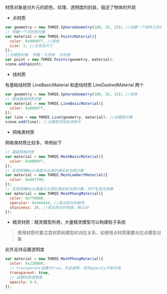 材质对象是对片元的颜色、纹理、透明度的封装，描述了物体的外观

- 点材质

```js
var geometry = new THREE.SphereGeometry(100, 25, 25); //创建一个球体几何对象
// 创建一个点材质对象
var material = new THREE.PointsMaterial({
  color: 0x0000ff, //颜色
  size: 3, //点渲染尺寸
});
//点模型对象  参数：几何体  点材质
var point = new THREE.Points(geometry, material);
scene.add(point);
```

- 线材质

有基础线材质 LineBasicMaterial 和虚线材质 LineDashedMaterial 两个

```js
var geometry = new THREE.SphereGeometry(100, 25, 25); //球体
// 直线基础材质对象
var material = new THREE.LineBasicMaterial({
  color: 0x0000ff,
});
var line = new THREE.Line(geometry, material); //线模型对象
scene.add(line); //点模型添加到场景中
```

- 网格类材质

网格类材质比较多，举例如下

```js
// 基础网格材质
var material = new THREE.MeshBasicMaterial({
  color: 0x0000ff,
});
// 实现网格Mesh表面与光源的漫反射光照计算
var material = new THREE.MeshLambertMaterial({
  color: 0x00ff00,
});
// 实现网格Mesh表面与光源的漫反射光照计算，并产生高光效果
var material = new THREE.MeshPhongMaterial({
  color: 0xff0000,
  specular: 0x444444, //高光部分的颜色
  shininess: 20, //高光部分的亮度，默认30
});
```

- 精灵材质：精灵模型所用，大量精灵模型可以构建粒子系统

> 使用材质时要注意材质和模型的对应关系，如使用点材质需要对应点模型对象

此外支持设置透明度

```js
var material = new THREE.MeshPhongMaterial({
  color: 0x220000,
  // transparent设置为true，开启透明，否则opacity不起作用
  transparent: true,
  // 设置材质透明度
  opacity: 0.4,
});
```

